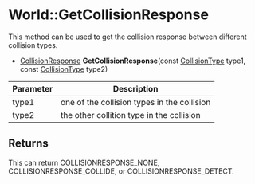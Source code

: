 # World::GetCollisionResponse

This method can be used to get the collision response between different collision types.

- [CollisionResponse](Constants.md#CollisionResponse) **GetCollisionResponse**(const [CollisionType](Constants.md#CollisionType) type1, const [CollisionType](Constants.md#CollisionType) type2)

| Parameter | Description |
|---|---|
| type1 | one of the collision types in the collision |
| type2 | the other collition type in the collision |

## Returns

This can return COLLISIONRESPONSE_NONE, COLLISIONRESPONSE_COLLIDE, or COLLISIONRESPONSE_DETECT.
